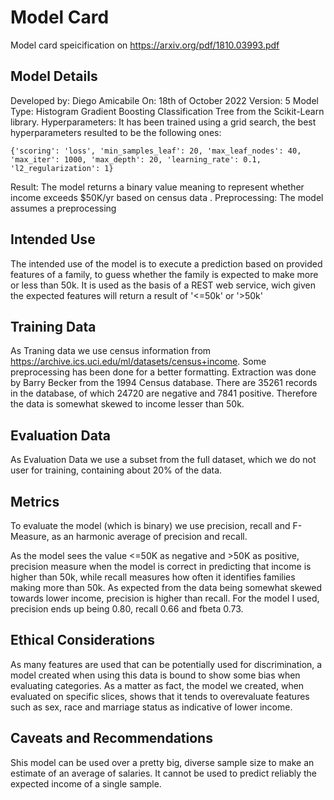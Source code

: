 # Model Card

Model card speicification on https://arxiv.org/pdf/1810.03993.pdf

## Model Details

Developed by: Diego Amicabile
On: 18th of October 2022
Version: 5
Model Type: Histogram Gradient Boosting Classification Tree from the Scikit-Learn library.
Hyperparameters: It has been trained using a grid search, the best hyperparameters resulted to be the following ones:  
```
{'scoring': 'loss', 'min_samples_leaf': 20, 'max_leaf_nodes': 40, 'max_iter': 1000, 'max_depth': 20, 'learning_rate': 0.1, 'l2_regularization': 1}  
```

Result: The model returns a binary value meaning to represent whether income exceeds $50K/yr based on census data .
Preprocessing: The model assumes a preprocessing 

## Intended Use

The intended use of the model is to execute a prediction based on provided features of a family, to guess whether the family is expected to make more or less than 50k. 
It is used as the basis of a REST web service, wich given the expected features will return a result of '<=50k' or '>50k' 


## Training Data

As Traning data we use census information from https://archive.ics.uci.edu/ml/datasets/census+income.
Some preprocessing has been done for a better formatting.  Extraction was done by Barry Becker from the 1994 Census database. 
There are 35261 records in the database, of which 24720 are negative and 7841 positive. Therefore the data is somewhat skewed to income lesser than 50k.

 

## Evaluation Data

As Evaluation Data we use a subset from the full dataset, which we do not user for training, containing about 20% of the data.


## Metrics

To evaluate the model (which is binary) we use precision, recall and F-Measure, as an harmonic average of precision and recall.

As the model sees the value <=50K as negative and >50K as positive, precision measure when the model is correct in predicting
that income is higher than 50k, while recall measures how often it identifies families making more than 50k.
As expected from the data being somewhat skewed towards lower income, precision is higher than recall. For the model I used,
precision ends up being 0.80, recall 0.66 and fbeta 0.73.


## Ethical Considerations

As many features are used that can be potentially used for discrimination, a model created when using this data is bound to show some bias when evaluating categories.
As a matter as fact, the model we created, when evaluated on specific slices, shows that it tends to overevaluate features such as sex, race and marriage status as indicative of lower income.

## Caveats and Recommendations

Shis model can be used over a pretty big, diverse sample size to make an estimate of an average of salaries. It cannot be used to predict reliably the expected income of a single sample.


